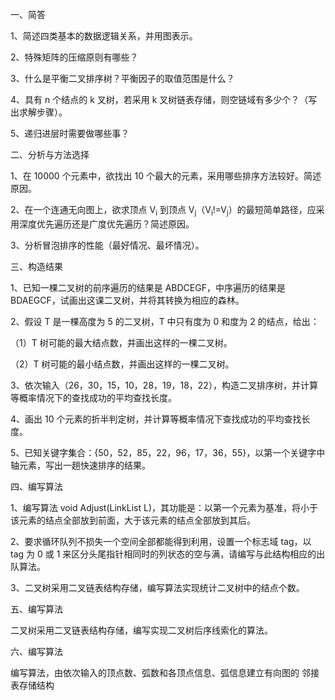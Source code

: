 一、简答

1、简述四类基本的数据逻辑关系，并用图表示。

2、特殊矩阵的压缩原则有哪些？

3、什么是平衡二叉排序树？平衡因子的取值范围是什么？

4、具有 n 个结点的 k 叉树，若采用 k 叉树链表存储，则空链域有多少个？（写
出求解步骤）。

5、递归进层时需要做哪些事？

二、分析与方法选择

1、在 10000 个元素中，欲找出 10 个最大的元素，采用哪些排序方法较好。简述
原因。

2、在一个连通无向图上，欲求顶点 V<sub>i</sub> 到顶点 V<sub>j</sub>（V<sub>i</sub>!=V<sub>j</sub>）的最短简单路径，应采用深度优先遍历还是广度优先遍历？简述原因。

3、分析冒泡排序的性能（最好情况、最坏情况）。

三、构造结果

1、已知一棵二叉树的前序遍历的结果是 ABDCEGF，中序遍历的结果是
BDAEGCF，试画出这课二叉树，并将其转换为相应的森林。

2、假设 T 是一棵高度为 5 的二叉树，T 中只有度为 0 和度为 2 的结点，给出：

（1）T 树可能的最大结点数，并画出这样的一棵二叉树。

（2）T 树可能的最小结点数，并画出这样的一棵二叉树。

3、依次输入（26，30，15，10，28，19，18，22），构造二叉排序树，并计算
等概率情况下的查找成功的平均查找长度。

4、画出 10 个元素的折半判定树，并计算等概率情况下查找成功的平均查找长
度。

5、已知关键字集合：{50，52，85，22，96，17，36，55}，以第一个关键字中
轴元素，写出一趟快速排序的结果。

四、编写算法

1、编写算法 void Adjust(LinkList L)，其功能是：以第一个元素为基准，将小于该元素的结点全部放到前面，大于该元素的结点全部放到其后。

2、要求循环队列不损失一个空间全部都能得到利用，设置一个标志域 tag，以
tag 为 0 或 1 来区分头尾指针相同时的列状态的空与满，请编写与此结构相应的出队算法。

3、二叉树采用二叉链表结构存储，编写算法实现统计二叉树中的结点个数。

五、编写算法

二叉树采用二叉链表结构存储，编写实现二叉树后序线索化的算法。

六、编写算法

编写算法，由依次输入的顶点数、弧数和各顶点信息、弧信息建立有向图的
邻接表存储结构
